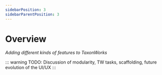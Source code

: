 ```yaml
---
sidebarPosition: 3 
sidebarParentPosition: 3
---
```


# Overview 

_Adding different kinds of features to TaxonWorks_

::: warning
TODO: Discussion of modularity, TW tasks, scaffolding, future evolution of the UI/UX
::: 


